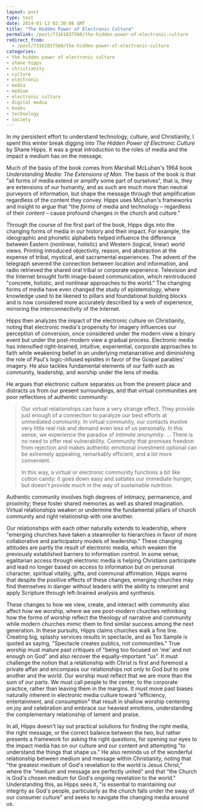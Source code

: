 ```yaml
---
layout: post
type: text
date: 2014-01-13 02:30:08 GMT
title: "The Hidden Power of Electronic Culture"
permalink: /post/73161037560/the-hidden-power-of-electronic-culture
redirect_from: 
  - /post/73161037560/the-hidden-power-of-electronic-culture
categories:
- the hidden power of electronic culture
- shane hipps
- christianity
- culture
- electronic
- media
- medium
- electronic culture
- digital media
- books
- technology
- society
---
```

<p>In my persistent effort to understand technology, culture, and Christianity, I spent this winter break digging into <i>The Hidden Power of Electronic Culture</i> by Shane Hipps. It was a great introduction to the roles of media and the impact a medium has on the message.</p>

<p>Much of the basis of the book comes from Marshall McLuhan's 1964 book <i>Understanding Media: The Extensions of Man</i>. The basis of the book is that "all forms of media extend or amplify some part of ourselves", that is, they are extensions of our humanity, and as such are much more than neutral purveyors of information, but shape the message through that amplification regardless of the content they convey. Hipps uses McLuhan's frameworks and insight to argue that "the <i>forms</i> of media and technology – regardless of their <i>content</i> – cause profound changes in the church and culture."</p>

<p>Through the course of the first part of the book, Hipps digs into the changing forms of media in our history and their impact. For example, the ideographic and phonetic alphabets helped influence the difference between Eastern (nonlinear, holistic) and Western (logical, linear) world views. Printing introduced objectivity, reason, and abstraction at the expense of tribal, mystical, and sacramental experiences. The advent of the telegraph severed the connection between location and information, and radio retrieved the shared oral tribal or corporate experience. Television and the Internet brought forth image-based communication, which reintroduced "concrete, holistic, and nonlinear approaches to the world." The changing forms of media have even changed the study of epistemology, where knowledge used to be likened to pillars and foundational building blocks and is now considered more accurately described by a web of experience, mirroring the interconnectivity of the Internet.</p>

<p>Hipps then analyzes the impact of the electronic culture on Christianity, noting that electronic media's propensity for imagery influences our perception of conversion, once considered under the modern view a binary event but under the post-modern view a gradual process. Electronic media has intensified right-brained, intuitive, experiential, corporate approaches to faith while weakening belief in an underlying metanarrative and diminishing the role of Paul's logic-infused epistles in favor of the Gospel parables' imagery. He also tackles fundamental elements of our faith such as community, leadership, and worship under the lens of media.</p>

<p>He argues that electronic culture separates us from the present place and distracts us from our present surroundings, and that virtual  communities are poor reflections of authentic community:</p>
<blockquote><p>Our virtual relationships can have a very strange effect. They provide just enough of a connection to paralyze our best efforts at unmediated community. In virtual community, our contacts involve very little real risk and demand even less of us personally. In this sense, we experience the paradox of <i>intimate anonymity</i>. ... There is no need to offer real vulnerability. Community that promises freedom from rejection and makes authentic emotional investment optional can be extremely appealing, remarkably efficient, and a lot more convenient.</p> 
<p>In this way, a virtual or electronic community functions a bit like cotton candy: it goes down easy and satiates our immediate hunger, but doesn't provide much in the way of sustainable nutrition.</p></blockquote>
<p>Authentic community involves high degrees of intimacy, permanence, and proximity; these foster shared memories as well as shared imagination. Virtual relationships weaken or undermine the fundamental pillars of church community and right relationship with one another.</p>

<p>Our relationships with each other naturally extends to leadership, where "emerging churches have taken a steamroller to hierarchies in favor of more collaborative and participatory models of leadership." These changing attitudes are partly the result of electronic media, which weaken the previously established barriers to information control. In some sense, egalitarian access through electronic media is helping Christians participate and lead no longer based on access to information but on personal character, spiritual vitality, gifts, and communal affirmation. Hipps warns that despite the positive effects of these changes, emerging churches may find themselves in danger without leaders with the ability to interpret and apply Scripture through left-brained analysis and synthesis.</p>

<p>These changes to how we view, create, and interact with community also affect how we worship, where we see post-modern churches rethinking how the forms of worship reflect the theology of narrative and community while modern churches mimic them to find similar success among the next generation. In these pursuits, Hipps claims churches walk a fine line. Creating big, splashy services results in spectacle, and as Tex Sample is quoted as saying, "Spectacle creates publics, not communities." True worship must mature past critiques of "being too focused on 'me' and not enough on God" and also recover the equally-important "us". It must challenge the notion that a relationship with Christ is first and foremost a private affair and encompass our relationships not only to God but to one another and the world. Our worship must reflect that we are more than the sum of our parts. We must call people to the center, to the corporate practice, rather than leaving them in the margins. It must move past biases naturally inherent in electronic media culture toward "efficiency, entertainment, and consumption" that result in shallow worship centering on joy and celebration and embrace our heaviest emotions, understanding the complementary relationship of lament and praise.</p>

<p>In all, Hipps doesn't lay out practical solutions for finding the right media, the right message, or the correct balance between the two, but rather presents a framework for asking the right questions, for opening our eyes to the impact media has on our culture and our content and attempting "to understand the things that shape us." He also reminds us of the wonderful relationship between medium and message within Christianity, noting that "the greatest medium of God's revelation to the world is Jesus Christ," where the "medium and message are perfectly united" and that "the Church is God's chosen medium for God's ongoing revelation to the world." Understanding this, as Hipps sees it, "is essential to maintaining our integrity as God's people, particularly as the church falls under the sway of our consumer culture" and seeks to navigate the changing media around us.</p>